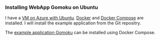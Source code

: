 ### Installing WebApp Gomoku on Ubuntu

I have a [VM on Azure with Ubuntu](../Azure_Virtual_Machine/README.md). [Docker](../Azure_Virtual_Machine/Docker_on_Ubuntu.md) and [Docker Compose](../Azure_Virtual_Machine/Docker_Compose_on_Ubuntu.md) are installed. I will install the example application from the Git repositry.

The [example application Gomoku](https://github.com/HU-TI-DEV/VoorbeeldWebApp_Gomoku) can be installed using Docker Compose.
